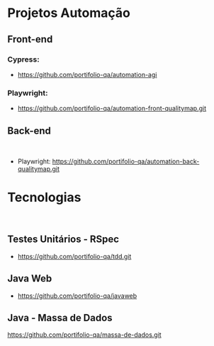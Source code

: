 # Projetos Automação

## Front-end

### Cypress: 

* https://github.com/portifolio-qa/automation-agi

### Playwright: 

* https://github.com/portifolio-qa/automation-front-qualitymap.git

## Back-end
  &nbsp;

  * Playwright: https://github.com/portifolio-qa/automation-back-qualitymap.git


# Tecnologias
&nbsp;
## Testes Unitários - RSpec
* https://github.com/portifolio-qa/tdd.git

## Java Web

 * https://github.com/portifolio-qa/javaweb

## Java - Massa de Dados 

https://github.com/portifolio-qa/massa-de-dados.git
